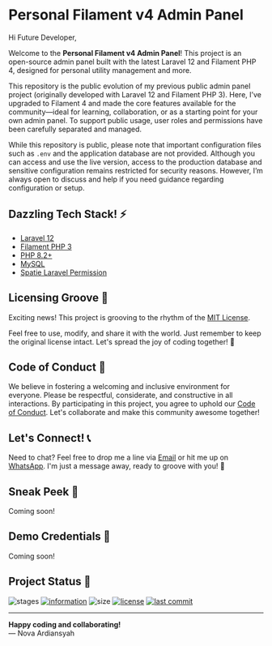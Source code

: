 # Personal Filament v4 Admin Panel

Hi Future Developer,

Welcome to the **Personal Filament v4 Admin Panel**! This project is an open-source admin panel built with the latest Laravel 12 and Filament PHP 4, designed for personal utility management and more.

This repository is the public evolution of my previous public admin panel project (originally developed with Laravel 12 and Filament PHP 3). Here, I’ve upgraded to Filament 4 and made the core features available for the community—ideal for learning, collaboration, or as a starting point for your own admin panel. To support public usage, user roles and permissions have been carefully separated and managed.

While this repository is public, please note that important configuration files such as `.env` and the application database are not provided. Although you can access and use the live version, access to the production database and sensitive configuration remains restricted for security reasons. However, I’m always open to discuss and help if you need guidance regarding configuration or setup.

## Dazzling Tech Stack! ⚡

- [Laravel 12](https://laravel.com/)
- [Filament PHP 3](https://filamentphp.com/)
- [PHP 8.2+](https://www.php.net/)
- [MySQL](https://www.mysql.com/)
- [Spatie Laravel Permission](https://spatie.be/docs/laravel-permission/v6/introduction)

## Licensing Groove 🕺

Exciting news! This project is grooving to the rhythm of the [MIT License](LICENSE).

Feel free to use, modify, and share it with the world. Just remember to keep the original license intact. Let's spread the joy of coding together! 🚀

## Code of Conduct 🤝

We believe in fostering a welcoming and inclusive environment for everyone. Please be respectful, considerate, and constructive in all interactions. By participating in this project, you agree to uphold our [Code of Conduct](CODE_OF_CONDUCT.md). Let's collaborate and make this community awesome together!

## Let's Connect! 📞

Need to chat? Feel free to drop me a line via [Email](mailto:novaardiansyah78@gmail.com) or hit me up on [WhatsApp](https://wa.me/6289506668480?text=Hi%20Nova,%20I%20have%20a%20question%20about%20your%20project%20on%20GitHub:%20https://github.com/novaardiansyah/personal-v4). I'm just a message away, ready to groove with you! 📩

## Sneak Peek 🌟

Coming soon!

## Demo Credentials 🧪

Coming soon!

## Project Status 🚀 

![stages](https://img.shields.io/badge/stages-development-informational)
[![information](https://img.shields.io/badge/information-references-informational)](references.json)
![size](https://img.shields.io/github/repo-size/novaardiansyah/personal-v4?label=size&color=informational)
[![license](https://img.shields.io/badge/license-MIT-blue.svg)](LICENSE)
[![last commit](https://img.shields.io/github/last-commit/novaardiansyah/personal-v4?label=last%20commit&color=informational)](commits/main)

---

**Happy coding and collaborating!**  
— Nova Ardiansyah
